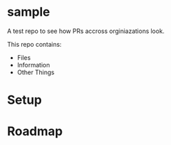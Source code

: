 # sample
A test repo to see how PRs accross orginiazations look.

This repo contains:
* Files
* Information
* Other Things

# Setup

# Roadmap

